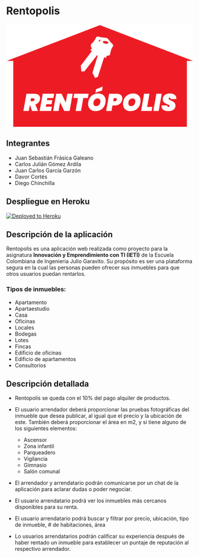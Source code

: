 # Rentopolis

![](/public/img/logo.png)

## Integrantes

*   Juan Sebastián Frásica Galeano
*   Carlos Julián Gómez Ardila
*   Juan Carlos García Garzón
*   Davor Cortés
*   Diego Chinchilla


## Despliegue en Heroku
[![Deployed to Heroku](https://www.herokucdn.com/deploy/button.png)](https://rentopolis-front-end.herokuapp.com/)

## Descripción de la aplicación
Rentopolis es una aplicación web realizada como proyecto para la asignatura **Innovación y Emprendimiento con TI (IETI)** de la Escuela Colombiana de Ingeniería Julio Garavito.
Su propósito es ser una plataforma segura en la cual las personas pueden ofrecer sus inmuebles para que otros usuarios puedan rentarlos.

### Tipos de inmuebles:
-	Apartamento
-	Apartaestudio
-	Casa
-	Oficinas
-	Locales
-	Bodegas
-	Lotes
-	Fincas
-	Edificio de oficinas
-	Edificio de apartamentos
-	Consultorios 


## Descripción detallada

*   Rentopolis se queda con el 10% del pago alquiler de productos.

*   El usuario arrendador deberá proporcionar las pruebas fotográficas del inmueble que desea publicar, al igual que el precio y la ubicación de este.
También deberá proporcionar el área en m2, y si tiene alguno de los siguientes elementos:
    * Ascensor
    * Zona infantil
    * Parqueadero
    * Vigilancia
    * Gimnasio
    * Salón comunal
*   El arrendador y arrendatario podrán comunicarse por un chat de la aplicación para aclarar dudas o poder negociar.
*   El usuario arrendatario podrá ver los inmuebles más cercanos disponibles para su renta.
*   El usuario arrendatario podrá buscar y filtrar por precio, ubicación, tipo de inmueble, # de habitaciones, área
*   Lo usuarios arrendatarios podrán calificar su experiencia después de haber rentado un inmueble para establecer un puntaje de reputación al respectivo arrendador.

 











 
